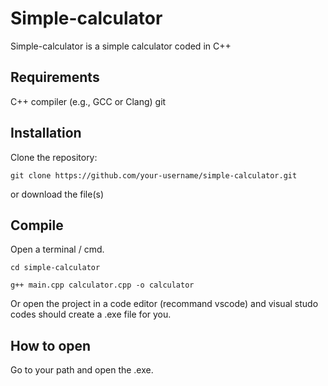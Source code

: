 # Simple-calculator

Simple-calculator is a simple calculator coded in C++

## Requirements

C++ compiler (e.g., GCC or Clang)
git

## Installation

Clone the repository:
```
git clone https://github.com/your-username/simple-calculator.git
```

or download the file(s)

## Compile

Open a terminal / cmd.

```
cd simple-calculator
```

```
g++ main.cpp calculator.cpp -o calculator
```

Or open the project in a code editor (recommand vscode) and visual studo codes should  create a .exe file for you.

## How to open

Go to your path and open the .exe.

